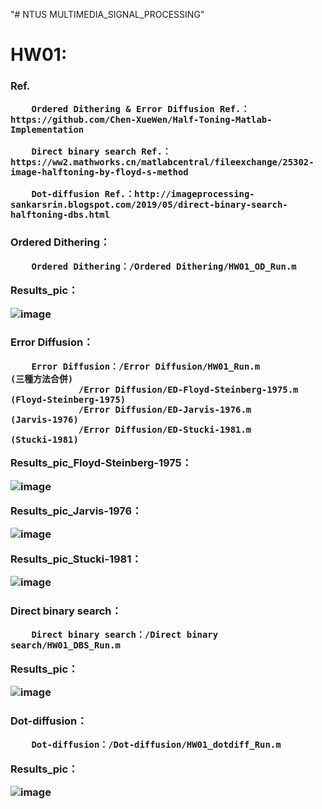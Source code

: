 "# NTUS MULTIMEDIA_SIGNAL_PROCESSING" 

<h1>HW01:

<h3>Ref.

		Ordered Dithering & Error Diffusion Ref.： https://github.com/Chen-XueWen/Half-Toning-Matlab-Implementation

		Direct binary search Ref.： https://ww2.mathworks.cn/matlabcentral/fileexchange/25302-image-halftoning-by-floyd-s-method

		Dot-diffusion Ref.：http://imageprocessing-sankarsrin.blogspot.com/2019/05/direct-binary-search-halftoning-dbs.html


<h3>Ordered Dithering：

        Ordered Dithering：/Ordered Dithering/HW01_OD_Run.m

Results_pic：

![image](https://github.com/junyi1997/MULTIMEDIA_SIGNAL_PROCESSING/blob/main/HW01/Ordered%20Dithering/Ordered%20Dithering.bmp)

<h3>Error Diffusion：

        Error Diffusion：/Error Diffusion/HW01_Run.m                    (三種方法合併)
			     /Error Diffusion/ED-Floyd-Steinberg-1975.m     (Floyd-Steinberg-1975)
			     /Error Diffusion/ED-Jarvis-1976.m              (Jarvis-1976)
			     /Error Diffusion/ED-Stucki-1981.m              (Stucki-1981)

Results_pic_Floyd-Steinberg-1975：

![image](https://github.com/junyi1997/MULTIMEDIA_SIGNAL_PROCESSING/blob/main/HW01/Error%20Diffusion/Error%20Diffusion-Floyd-Steinberg-1975.bmp)

Results_pic_Jarvis-1976：

![image](https://github.com/junyi1997/MULTIMEDIA_SIGNAL_PROCESSING/blob/main/HW01/Error%20Diffusion/Error%20Diffusion-Jarvis-1976.bmp)

Results_pic_Stucki-1981：

![image](https://github.com/junyi1997/MULTIMEDIA_SIGNAL_PROCESSING/blob/main/HW01/Error%20Diffusion/Error%20Diffusion-Stucki-1981.bmp)


<h3>Direct binary search：
	    
        Direct binary search：/Direct binary search/HW01_DBS_Run.m

Results_pic：

![image](https://github.com/junyi1997/MULTIMEDIA_SIGNAL_PROCESSING/blob/main/HW01/Direct%20binary%20search/Direct%20binary%20search%20halftone.bmp)

<h3>Dot-diffusion：

        Dot-diffusion：/Dot-diffusion/HW01_dotdiff_Run.m

Results_pic：

![image](https://github.com/junyi1997/MULTIMEDIA_SIGNAL_PROCESSING/blob/main/HW01/Dot-diffusion/Halftoned%20Image.bmp)

	    